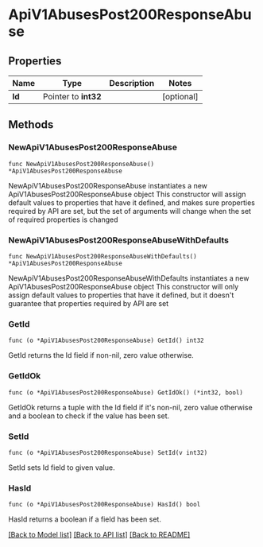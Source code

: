 # ApiV1AbusesPost200ResponseAbuse

## Properties

Name | Type | Description | Notes
------------ | ------------- | ------------- | -------------
**Id** | Pointer to **int32** |  | [optional] 

## Methods

### NewApiV1AbusesPost200ResponseAbuse

`func NewApiV1AbusesPost200ResponseAbuse() *ApiV1AbusesPost200ResponseAbuse`

NewApiV1AbusesPost200ResponseAbuse instantiates a new ApiV1AbusesPost200ResponseAbuse object
This constructor will assign default values to properties that have it defined,
and makes sure properties required by API are set, but the set of arguments
will change when the set of required properties is changed

### NewApiV1AbusesPost200ResponseAbuseWithDefaults

`func NewApiV1AbusesPost200ResponseAbuseWithDefaults() *ApiV1AbusesPost200ResponseAbuse`

NewApiV1AbusesPost200ResponseAbuseWithDefaults instantiates a new ApiV1AbusesPost200ResponseAbuse object
This constructor will only assign default values to properties that have it defined,
but it doesn't guarantee that properties required by API are set

### GetId

`func (o *ApiV1AbusesPost200ResponseAbuse) GetId() int32`

GetId returns the Id field if non-nil, zero value otherwise.

### GetIdOk

`func (o *ApiV1AbusesPost200ResponseAbuse) GetIdOk() (*int32, bool)`

GetIdOk returns a tuple with the Id field if it's non-nil, zero value otherwise
and a boolean to check if the value has been set.

### SetId

`func (o *ApiV1AbusesPost200ResponseAbuse) SetId(v int32)`

SetId sets Id field to given value.

### HasId

`func (o *ApiV1AbusesPost200ResponseAbuse) HasId() bool`

HasId returns a boolean if a field has been set.


[[Back to Model list]](../README.md#documentation-for-models) [[Back to API list]](../README.md#documentation-for-api-endpoints) [[Back to README]](../README.md)


